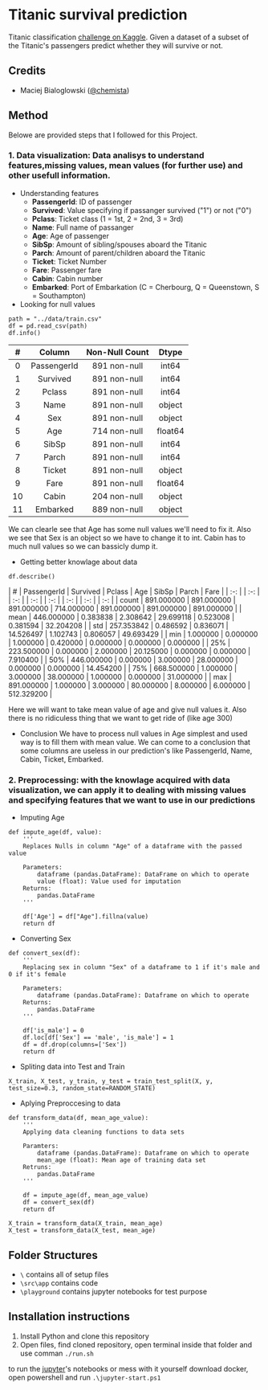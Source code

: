 # Titanic survival prediction
Titanic classification [challenge on Kaggle](https://www.kaggle.com/c/titanic).
Given a dataset of a subset of the Titanic's passengers predict whether they will survive or not.

## Credits
* Maciej Bialoglowski  ([@chemista](https://github.com/chemista))

## Method
Belowe are provided steps that I followed for this Project.

### 1. **Data visualization**: Data analisys to understand features,missing values, mean values (for further use) and other usefull information.
- Understanding features
    - **PassengerId**: ID of passenger
    - **Survived**: Value specifying if passanger survived ("1") or not ("0")
    - **Pclass**: Ticket class (1 = 1st, 2 = 2nd, 3 = 3rd)
    - **Name**: Full name of passanger
    - **Age**: Age of passenger
    - **SibSp**: Amount of sibling/spouses aboard the Titanic
    - **Parch**: Amount of parent/children aboard the Titanic
    - **Ticket**: Ticket Number
    - **Fare**: Passenger fare
    - **Cabin**: Cabin number
    - **Embarked**: Port of Embarkation (C = Cherbourg, Q = Queenstown, S = Southampton)
- Looking for null values
```
path = "../data/train.csv"
df = pd.read_csv(path)
df.info()
```
| # |  Column   |    Non-Null Count | Dtype |  
| :-: | :-: | :-: | :-: |
| 0 |  PassengerId | 891 non-null  |  int64 | 
| 1 |  Survived  |   891 non-null  |  int64 | 
| 2 |  Pclass    |   891 non-null  |  int64 | 
| 3 |  Name      |   891 non-null  |  object | 
| 4 |  Sex       |   891 non-null  |  object |
| 5 |  Age       |   714 non-null  |  float64 |
| 6 |  SibSp     |   891 non-null  |  int64 | 
| 7 |  Parch     |   891 non-null  |  int64 | 
| 8 | Ticket     |   891 non-null  |  object |
| 9 | Fare       |   891 non-null  |  float64 |
| 10 | Cabin      |   204 non-null  |  object |
| 11 | Embarked   |   889 non-null  |  object |

We can clearle see that Age has some null values we'll need to fix it. Also we see that Sex is an object so we have to change it to int. Cabin has to much null values so we can bassicly dump it.
- Getting better knowlage about data
```
df.describe()
```
| # | PassengerId |	Survived | Pclass | Age | SibSp | Parch | Fare | 
| :-: | | :-: | | :-: | | :-: | | :-: | | :-: | | :-: | | :-: | 
| count | 891.000000 | 891.000000 | 891.000000 | 714.000000 | 891.000000 | 891.000000 | 891.000000 | 
| mean | 446.000000 | 0.383838 | 2.308642 |	29.699118 |	0.523008 | 0.381594 | 32.204208 | 
| std |	257.353842 | 0.486592 |	0.836071 |	14.526497 |	1.102743 |	0.806057 |	49.693429 | 
| min |	1.000000 |	0.000000 |	1.000000 |	0.420000 |	0.000000 |	0.000000 |	0.000000 | 
| 25% |	223.500000 | 0.000000 |	2.000000 |	20.125000 |	0.000000 |	0.000000 |	7.910400 | 
| 50% |	446.000000 | 0.000000 |	3.000000 |	28.000000 |	0.000000 |	0.000000 |	14.454200 | 
| 75% |	668.500000 | 1.000000 |	3.000000 |	38.000000 |	1.000000 |	0.000000 |	31.000000 | 
| max |	891.000000 | 1.000000 |	3.000000 |	80.000000 |	8.000000 |	6.000000 |	512.329200 | 

Here we will want to take mean value of age and give null values it. Also there is no ridiculess thing that we want to get ride of (like age 300)

- Conclusion
We have to process null values in Age simplest and used way is to fill them with mean value. We can come to a conclusion that some columns are useless in our prediction's like PassengerId, Name, Cabin, Ticket, Embarked.

### 2. **Preprocessing**: with the knowlage acquired with data visualization, we can apply it to dealing with missing values and specifying features that we want to use in our predictions

- Imputing Age
```
def impute_age(df, value):
    '''
    Replaces Nulls in column "Age" of a dataframe with the passed value

    Parameters:
        dataframe (pandas.DataFrame): DataFrame on which to operate
        value (float): Value used for imputation
    Returns:
        pandas.DataFrame
    '''

    df['Age'] = df["Age"].fillna(value)
    return df
```

- Converting Sex 
```
def convert_sex(df):
    '''
    Replacing sex in column "Sex" of a dataframe to 1 if it's male and 0 if it's female

    Parameters:
        dataframe (pandas.DataFrame): Dataframe on which to operate
    Returns:
        pandas.DataFrame
    '''

    df['is_male'] = 0
    df.loc[df['Sex'] == 'male', 'is_male'] = 1
    df = df.drop(columns=['Sex'])
    return df
```

- Spliting data into Test and Train
```
X_train, X_test, y_train, y_test = train_test_split(X, y, test_size=0.3, random_state=RANDOM_STATE)
```

- Aplying Preproccesing to data
```
def transform_data(df, mean_age_value):
    '''
    Applying data cleaning functions to data sets

    Paramters:
        dataframe (pandas.DataFrame): Dataframe on which to operate
        mean_age (float): Mean age of training data set
    Retruns:
        pandas.DataFrame
    '''

    df = impute_age(df, mean_age_value)
    df = convert_sex(df)
    return df

X_train = transform_data(X_train, mean_age)
X_test = transform_data(X_test, mean_age)
```

## Folder Structures
* `\` contains all of setup files
* `\src\app` contains code
* `\playground` contains jupyter notebooks for test purpose

## Installation instructions
1. Install Python and clone this repository
2. Open files, find cloned repository, open terminal inside that folder and use comman `./run.sh`

to run the [jupyter](http://jupyter.org/)'s notebooks or mess with it yourself download docker, open powershell and run `.\jupyter-start.ps1`
